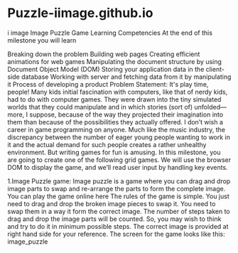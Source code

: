 # Puzzle-iimage.github.io
i image Image Puzzle Game
Learning Competencies
At the end of this milestone you will learn

Breaking down the problem
Building web pages
Creating efficient animations for web games
Manipulating the document structure by using Document Object Model (DOM)
Storing your application data in the client-side database
Working with server and fetching data from it by manipulating it
Process of developing a product
Problem Statement:
It's play time, people!
Many kids initial fascination with computers, like that of nerdy kids, had to do with computer games. They were drawn into the tiny simulated worlds that they could manipulate and in which stories (sort of) unfolded—more, I suppose, because of the way they projected their imagination into them than because of the possibilities they actually offered.
I don’t wish a career in game programming on anyone. Much like the music industry, the discrepancy between the number of eager young people wanting to work in it and the actual demand for such people creates a rather unhealthy environment. But writing games for fun is amusing.
In this milestone, you are going to create one of the following grid games.
We will use the browser DOM to display the game, and we’ll read user input by handling key events.

1.Image Puzzle game:
Image puzzle is a game where you can drag and drop image parts to swap and re-arrange the parts to form the complete image.
You can play the game online here
The rules of the game is simple. You just need to drag and drop the broken image pieces to swap it. You need to swap them in a way it form the correct image. The number of steps taken to drag and drop the image parts will be counted. So, you may wish to think and try to do it in minimum possible steps. The correct image is provided at right hand side for your reference.
The screen for the game looks like this:
image_puzzle


